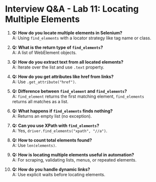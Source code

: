 # Interview Q&A - Lab 11: Locating Multiple Elements

1. **Q: How do you locate multiple elements in Selenium?**  
   A: Using `find_elements` with a locator strategy like tag name or class.

2. **Q: What is the return type of `find_elements`?**  
   A: A list of WebElement objects.

3. **Q: How do you extract text from all located elements?**  
   A: Iterate over the list and use `.text` property.

4. **Q: How do you get attributes like href from links?**  
   A: Use `.get_attribute("href")`.

5. **Q: Difference between `find_element` and `find_elements`?**  
   A: `find_element` returns the first matching element, `find_elements` returns all matches as a list.

6. **Q: What happens if `find_elements` finds nothing?**  
   A: Returns an empty list (no exception).

7. **Q: Can you use XPath with `find_elements`?**  
   A: Yes, `driver.find_elements("xpath", "//a")`.

8. **Q: How to count total elements found?**  
   A: Use `len(elements)`.

9. **Q: How is locating multiple elements useful in automation?**  
   A: For scraping, validating lists, menus, or repeated elements.

10. **Q: How do you handle dynamic links?**  
   A: Use explicit waits before locating elements.

